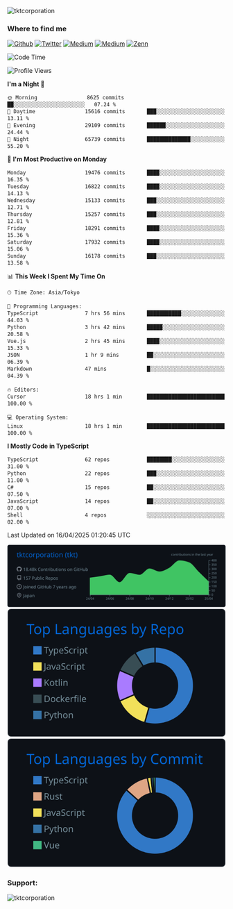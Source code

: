 <p align="left"> <img src="https://komarev.com/ghpvc/?username=tktcorporation&label=Profile%20views&color=0e75b6&style=flat" alt="tktcorporation" /> </p>

<h3>Where to find me</h3>
<p>
<a href="https://github.com/tktcorporation" target="_blank"><img alt="Github" src="https://img.shields.io/badge/GitHub-%2312100E.svg?&style=for-the-badge&logo=Github&logoColor=white" /></a>
<a href="https://twitter.com/tktcorporation" target="_blank"><img alt="Twitter" src="https://img.shields.io/badge/twitter-%231DA1F2.svg?&style=for-the-badge&logo=twitter&logoColor=white" /></a>
<a href="https://www.linkedin.com/in/tktcorporation" target="_blank"><img alt="Medium" src="https://img.shields.io/badge/linkdin-0a66c2.svg?&style=for-the-badge&logo=linkedin&logoColor=white" /></a>
<a href="https://qiita.com/tktcorporation" target="_blank"><img alt="Medium" src="https://img.shields.io/badge/qiita-55C500.svg?&style=for-the-badge&logo=qiita&logoColor=white" /></a>
<a href="https://zenn.dev/tktcorporation" target="_blank"><img alt="Zenn" src="https://img.shields.io/badge/Zenn-3EA8FF.svg?&style=for-the-badge&logo=Zenn&logoColor=white" /></a>
</p>
  
<!--START_SECTION:waka-->
![Code Time](http://img.shields.io/badge/Code%20Time-2%2C293%20hrs%2015%20mins-blue)

![Profile Views](http://img.shields.io/badge/Profile%20Views-0-blue)

**I'm a Night 🦉** 

```text
🌞 Morning                8625 commits        ██░░░░░░░░░░░░░░░░░░░░░░░   07.24 % 
🌆 Daytime                15616 commits       ███░░░░░░░░░░░░░░░░░░░░░░   13.11 % 
🌃 Evening                29109 commits       ██████░░░░░░░░░░░░░░░░░░░   24.44 % 
🌙 Night                  65739 commits       ██████████████░░░░░░░░░░░   55.20 % 
```
📅 **I'm Most Productive on Monday** 

```text
Monday                   19476 commits       ████░░░░░░░░░░░░░░░░░░░░░   16.35 % 
Tuesday                  16822 commits       ████░░░░░░░░░░░░░░░░░░░░░   14.13 % 
Wednesday                15133 commits       ███░░░░░░░░░░░░░░░░░░░░░░   12.71 % 
Thursday                 15257 commits       ███░░░░░░░░░░░░░░░░░░░░░░   12.81 % 
Friday                   18291 commits       ████░░░░░░░░░░░░░░░░░░░░░   15.36 % 
Saturday                 17932 commits       ████░░░░░░░░░░░░░░░░░░░░░   15.06 % 
Sunday                   16178 commits       ███░░░░░░░░░░░░░░░░░░░░░░   13.58 % 
```


📊 **This Week I Spent My Time On** 

```text
🕑︎ Time Zone: Asia/Tokyo

💬 Programming Languages: 
TypeScript               7 hrs 56 mins       ███████████░░░░░░░░░░░░░░   44.03 % 
Python                   3 hrs 42 mins       █████░░░░░░░░░░░░░░░░░░░░   20.58 % 
Vue.js                   2 hrs 45 mins       ████░░░░░░░░░░░░░░░░░░░░░   15.33 % 
JSON                     1 hr 9 mins         ██░░░░░░░░░░░░░░░░░░░░░░░   06.39 % 
Markdown                 47 mins             █░░░░░░░░░░░░░░░░░░░░░░░░   04.39 % 

🔥 Editors: 
Cursor                   18 hrs 1 min        █████████████████████████   100.00 % 

💻 Operating System: 
Linux                    18 hrs 1 min        █████████████████████████   100.00 % 
```

**I Mostly Code in TypeScript** 

```text
TypeScript               62 repos            ████████░░░░░░░░░░░░░░░░░   31.00 % 
Python                   22 repos            ███░░░░░░░░░░░░░░░░░░░░░░   11.00 % 
C#                       15 repos            ██░░░░░░░░░░░░░░░░░░░░░░░   07.50 % 
JavaScript               14 repos            ██░░░░░░░░░░░░░░░░░░░░░░░   07.00 % 
Shell                    4 repos             ░░░░░░░░░░░░░░░░░░░░░░░░░   02.00 % 
```




 Last Updated on 16/04/2025 01:20:45 UTC
<!--END_SECTION:waka-->

[![](https://raw.githubusercontent.com/tktcorporation/tktcorporation/master/profile-summary-card-output/github_dark/0-profile-details.svg)](https://github.com/vn7n24fzkq/github-profile-summary-cards)
[![](https://raw.githubusercontent.com/tktcorporation/tktcorporation/master/profile-summary-card-output/github_dark/1-repos-per-language.svg)](https://github.com/vn7n24fzkq/github-profile-summary-cards) [![](https://raw.githubusercontent.com/tktcorporation/tktcorporation/master/profile-summary-card-output/github_dark/2-most-commit-language.svg)](https://github.com/vn7n24fzkq/github-profile-summary-cards)

<h3 align="left">Support:</h3>
<p><a href="https://www.buymeacoffee.com/tktcorporation"> <img align="left" src="https://cdn.buymeacoffee.com/buttons/v2/default-yellow.png" height="50" width="210" alt="tktcorporation" /></a></p><br><br>
